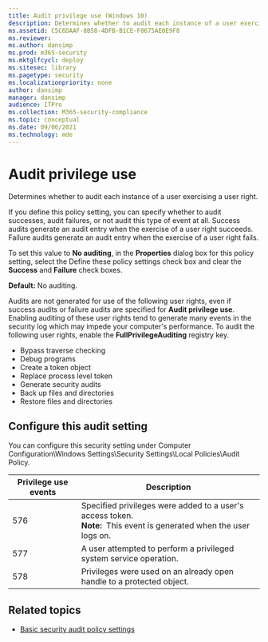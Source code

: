 ```yaml
---
title: Audit privilege use (Windows 10)
description: Determines whether to audit each instance of a user exercising a user right.
ms.assetid: C5C6DAAF-8B58-4DFB-B1CE-F0675AE0E9F8
ms.reviewer: 
ms.author: dansimp
ms.prod: m365-security
ms.mktglfcycl: deploy
ms.sitesec: library
ms.pagetype: security
ms.localizationpriority: none
author: dansimp
manager: dansimp
audience: ITPro
ms.collection: M365-security-compliance
ms.topic: conceptual
ms.date: 09/06/2021
ms.technology: mde
---
```


# Audit privilege use


Determines whether to audit each instance of a user exercising a user right.

If you define this policy setting, you can specify whether to audit successes, audit failures, or not audit this type of event at all. Success audits generate an audit entry when the exercise of a user right succeeds. Failure audits generate an audit entry when the exercise of a user right fails.

To set this value to **No auditing**, in the **Properties** dialog box for this policy setting, select the Define these policy settings check box and clear the **Success** and **Failure** check boxes.

**Default:** No auditing.

Audits are not generated for use of the following user rights, even if success audits or failure audits are specified for **Audit privilege use**. Enabling auditing of these user rights tend to generate many events in the security log which may impede your computer's performance. To audit the following user rights, enable the **FullPrivilegeAuditing** registry key.

-   Bypass traverse checking
-   Debug programs
-   Create a token object
-   Replace process level token
-   Generate security audits
-   Back up files and directories
-   Restore files and directories

## Configure this audit setting

You can configure this security setting under Computer Configuration\\Windows Settings\\Security Settings\\Local Policies\\Audit Policy.

| Privilege use events | Description |
| - | - |
| 576 | Specified privileges were added to a user's access token.<br>**Note:**  This event is generated when the user logs on.|
| 577 | A user attempted to perform a privileged system service operation. |
| 578 | Privileges were used on an already open handle to a protected object. | 
 
## Related topics

- [Basic security audit policy settings](basic-security-audit-policy-settings.md)
 
 
